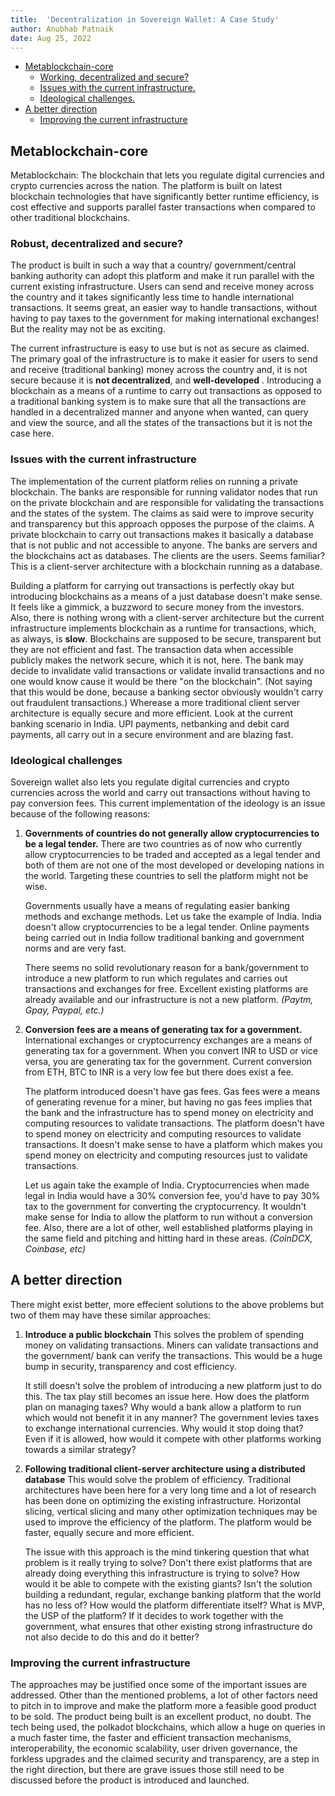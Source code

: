 ```yaml
---
title:  'Decentralization in Sovereign Wallet: A Case Study'
author: Anubhab Patnaik
date: Aug 25, 2022
---
```

- [Metablockchain-core](#metablockchain-core)
  - [Working, decentralized and secure?](#working-decentralized-and-secure)
  - [Issues with the current infrastructure.](#issues-with-the-current-infrastructure)
  - [Ideological challenges.](#ideological-challenges)
- [A better direction](#a-better-direction)
  - [Improving the current infrastructure](#improving-the-current-infrastructure)


## Metablockchain-core

Metablockchain: The blockchain that lets you regulate digital currencies and crypto currencies across the nation. The platform is built on latest blockchain technologies that have significantly better runtime efficiency, is cost effective and supports parallel faster transactions when compared to other traditional blockchains.

### Robust, decentralized and secure?

The product is built in such a way that a country/ government/central banking authority can adopt this platform and make it run parallel with the current existing infrastructure. Users can send and receive money across the country and it takes significantly less time to handle international transactions. It seems great, an easier way to handle transactions, without having to pay taxes to the government for making international exchanges! But the reality may not be as exciting.

The current infrastructure is easy to use but is not as secure as claimed. The primary goal of the infrastructure is to make it easier for users to send and receive (traditional banking) money across the country and, it is not secure because it is **not decentralized**, and **well-developed** . Introducing a blockchain as a means of a runtime to carry out transactions as opposed to a traditional banking system is to make sure that all the transactions are handled in a decentralized manner and anyone when wanted, can query and view the source, and all the states of the transactions but it is not the case here.

### Issues with the current infrastructure

The implementation of the current platform relies on running a private blockchain. The banks are responsible for running validator nodes that run on the private blockchain and are responsible for validating the transactions and the states of the system. The claims as said were to improve security and transparency but this approach opposes the purpose of the claims. A private blockchain to carry out transactions makes it basically a database that is not public and not accessible to anyone. The banks are servers and the blockchains act as databases. The clients are the users. Seems familiar? This is a client-server architecture with a blockchain running as a database.

Building a platform for carrying out transactions is perfectly okay but introducing blockchains as a means of a just database doesn't make sense. It feels like a gimmick, a buzzword to secure money from the investors. Also, there is nothing wrong with a client-server architecture but the current infrastructure implements blockchain as a runtime for transactions, which, as always, is **slow**. Blockchains are supposed to be secure, transparent but they are not efficient and fast. The  transaction data when accessible publicly makes the network secure, which it is not, here. The bank may decide to invalidate valid transactions or validate invalid transactions and no one would know cause it would be there "on the blockchain". (Not saying that this would be done, because a banking sector obviously wouldn't carry out fraudulent transactions.) Wherease a more traditional client server architecture is equally secure and more efficient. Look at the current banking scenario in India. UPI payments, netbanking and debit card payments, all carry out in a secure environment and are blazing fast.

### Ideological challenges

Sovereign wallet also lets you regulate digital currencies and crypto currencies across the world and carry out transactions without having to pay conversion fees. This current implementation of the ideology is an issue because of the following reasons:

1. **Governments of countries do not generally allow cryptocurrencies to be a legal tender.** There are two countries as of now who currently allow cryptocurrencies to be traded and accepted as a legal tender and both of them are not one of the most developed or developing nations in the world. Targeting these countries to sell the platform might not be wise.

	 Governments usually have a means of regulating easier banking methods and exchange methods. Let us take the example of India. India doesn't allow cryptocurrencies to be a legal tender. Online payments being carried out in India follow traditional banking and government norms and are very fast.

	There seems no solid revolutionary reason for a bank/government to introduce a new platform to run which regulates and carries out transactions and exchanges for free. Excellent existing platforms are already available and our infrastructure is not a new platform. *(Paytm, Gpay, Paypal, etc.)*
 

1. **Conversion fees are a means of generating tax for a government.** International exchanges or cryptocurrency exchanges are a means of generating tax for a government. When you convert INR to USD or vice versa, you are generating tax for the government. Current conversion from ETH, BTC to INR is a very low fee but there does exist a fee.

	The platform introduced doesn't have gas fees. Gas fees were a means of generating revenue for a miner, but having no gas fees implies that the bank and the infrastructure has to spend money on electricity and computing resources to validate transactions. The platform doesn't have to spend money on electricity and computing resources to validate transactions. It doesn't make sense to have a platform which makes you spend money on electricity and computing resources just to validate transactions.

	Let us again take the example of India. Cryptocurrencies when made legal in India would have a 30% conversion fee, you'd have to pay 30% tax to the government for converting the cryptocurrency. It wouldn't make sense for India to allow the platform to run without a conversion fee. Also, there are a lot of other, well established platforms playing in the same field and pitching and hitting hard in these areas. *(CoinDCX, Coinbase, etc)* 


## A better direction  

There might exist better, more effecient solutions to the above problems but two of them may have these similar approaches:

1. **Introduce a public blockchain** This solves the problem of spending money on validating transactions. Miners can validate transactions and the government/ bank can verify the transactions. This would be a huge bump in security, transparency and cost efficiency.

	It still doesn't solve the problem of introducing a new platform just to do this. The tax play still becomes an issue here. How does the platform plan on managing taxes? Why would a bank allow a platform to run which would not benefit it in any manner? The government levies taxes to exchange international currencies. Why would it stop doing that? Even if it is allowed, how would it compete with other platforms working towards a similar strategy?

1. **Following traditional client-server architecture using a distributed database** This would solve the problem of efficiency. Traditional architectures have been here for a very long time and a lot of research has been done on optimizing the existing infrastructure. Horizontal slicing, vertical slicing and many other optimization techniques may be used to improve the efficiency of the platform. The platform would be faster, equally secure and more efficient.

	The issue with this approach is the mind tinkering question that what problem is it really trying to solve? Don't there exist platforms that are already doing everything this infrastructure is trying to solve? How would it be able to compete with the existing giants? Isn't the solution  building a redundant, regular, exchange banking platform that the world has no less of?  How would the platform differentiate itself? What is MVP, the USP of the platform? If it decides to work together with the government, what ensures that other existing strong infrastructure do not also decide to do this and do it better?


### Improving the current infrastructure

The approaches may be justified once some of the important issues are addressed. Other than the mentioned problems, a lot of other factors need to pitch in to improve and make the platform more a feasible good product to be sold. The product being built is an excellent product, no doubt. The tech being used, the polkadot blockchains, which allow a huge on queries in a much faster time, the faster and efficient transaction mechanisms, interoperability, the economic scalability, user driven governance, the forkless upgrades and the claimed security and transparency, are a step in the right direction, but there are grave issues those still need to be discussed before the product is introduced and launched.
